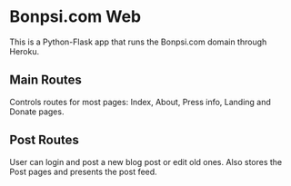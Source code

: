 # Bonpsi.com Web

This is a Python-Flask app that runs the Bonpsi.com domain through Heroku.

## Main Routes
Controls routes for most pages: Index, About, Press info, Landing and Donate pages.

## Post Routes
User can login and post a new blog post or edit old ones. Also stores the Post pages and presents the post feed.
